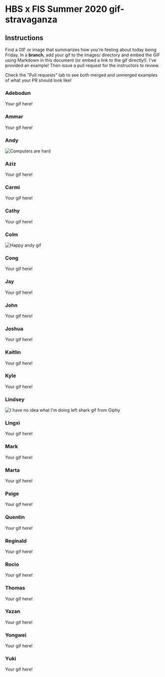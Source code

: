 # HBS x FIS Summer 2020 gif-stravaganza

## Instructions
Find a GIF or image that summarizes how you're feeling about today being Friday. In a **branch**, add your gif to the images/ directory and embed the GIF using Markdown in this document (or embed a link to the gif directly!). I've provided an example! Then issue a pull request for the instructors to review.

Check the "Pull requests" tab to see both merged and unmerged examples of what your PR should look like!

### Adebodun
Your gif here!
### Ammar
Your gif here!
### Andy
![Computers are hard](images/andy.gif)
### Aziz
Your gif here!
### Carmi
Your gif here!
### Cathy
Your gif here!
### Colm
![Happy andy gif](https://media.giphy.com/media/90F8aUepslB84/giphy.gif)
### Cong
Your gif here!
### Jay
Your gif here!
### John
Your gif here!
### Joshua
Your gif here!
### Kaitlin
Your gif here!
### Kyle
Your gif here!
### Lindsey

![I have no idea what I'm doing left shark gif from Giphy](https://media.giphy.com/media/lXiRG1vwLewnehlxS/giphy.gif)

### Lingxi
Your gif here!
### Mark
Your gif here!
### Marta
Your gif here!
### Paige
Your gif here!
### Quentin
Your gif here!
### Reginald
Your gif here!
### Rocio
Your gif here!
### Thomas
Your gif here!
### Yazan
Your gif here!
### Yongwei
Your gif here!
### Yuki
Your gif here!
